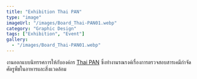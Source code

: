 ```yaml
---
title: "Exhibition Thai PAN"
type: "image"
imageUrl: "/images/Board_Thai-PAN01.webp"
category: "Graphic Design"
tags: ["Exhibition", "Event"]
gallery:
  - "/images/Board_Thai-PAN01.webp"
---
```


งานออกแบบนิทรรศการให้กับองค์กร <a href='https://www.thaipan.org/' target='_blank'>Thai PAN</a> ซึ่งทำงานรณรงค์เรื่องการตรวจสอบสารเคมีกำจัดศัตรูพืชในอาหารและสิ่งแวดล้อม
